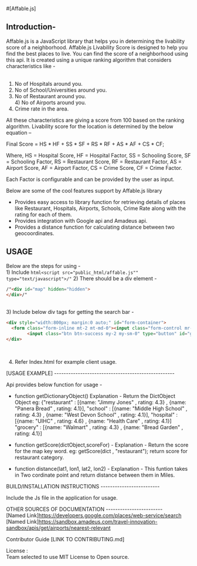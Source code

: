 #[Affable.js]

## Introduction- 

Affable.js is a JavaScript library that helps you in determining the livability score of a neighborhood. Affable.js Livability Score is designed to help you find the best places to live. You can find the score of a neighborhood using this api. 
It is created using a unique ranking algorithm that considers characteristics like -<br /><br />
1)	No of Hospitals around you. <br />
2)	No of School/Universities around you.<br />
3)	No of Restaurant around you.<br />4)	No of Airports around you.<br />
5)	Crime rate in the area.<br />

All these characteristics are giving a score from 100 based on the ranking algorithm. Livability score for the location is determined by the below equation – <br />

Final Score = HS * HF + SS * SF + RS * RF + AS * AF + CS * CF;<br />

Where, 
HS = Hospital Score, HF = Hospital Factor, SS = Schooling Score, SF = Schooling Factor, RS = Restaurant Score, RF = Restaurant Factor, AS = Airport Score, AF = Airport Factor, CS = Crime Score, CF = Crime Factor.<br/>

Each Factor is configurable and can be provided by the user as input.

Below are some of the cool features support by Affable.js library 
*	Provides easy access to library function for retrieving details of places like Restaurant, Hospitals, Airports, Schools, Crime Rate along with the rating for each of them. 
*	Provides integration with Google api and Amadeus api. 
*	Provides a distance function for calculating distance between two geocoordinates.


## USAGE

Below are the steps for using - <br/>1) Include ```html<script src="public_html/affable.js"" type="text/javascript">/"``` 2) There should be a div element -
```html
/"<div id="map" hidden="hidden">
</div>/"
```
<br/>
 3) Include below div tags for getting the search bar - <br/>


```html
<div style="width:800px; margin:0 auto;" id="form-container">
  <form class="form-inline mt-2 mt-md-0"><input class="form-control mr-sm-2 expand" type="text" id="autocomplete" placeholder="Enter your address" onblur="getLatLong()" style="width:500px;">
        <input class="btn btn-success my-2 my-sm-0" type="button" id="generate" onclick="generate1()" value="Search"></form>
</div>
```
<br/>

4) Refer Index.html for example client usage.<br/>

[USAGE EXAMPLE] ---------------------------------------------------<br/>

Api provides below function for usage -<br/>

* function getDictionaryObject() Explanation - Return the DictObject Object eg: {"restaurant" : [{name: "Jimmy Jones" , rating: 4.3} , {name: "Panera Bread" , rating: 4.1}], "school" : [{name: "Middle High School" , rating: 4.3} , {name: "West Devon School" , rating: 4.1}], "hospital" : [{name: "UIHC" , rating: 4.6} , {name: "Health Care" , rating: 4.1}] "grocery" : [{name: "Walmart" , rating: 4.3} , {name: "Bread Garden" , rating: 4.1}]

* function getScore(dictObject,scoreFor) - Explanation - Return the score for the map key word. eg: getScore(dict , "restaurant"); return score for restaurant category.

* function distance(lat1, lon1, lat2, lon2) - Explanation - This funtion takes in Two cordinate point and return distance between them in Miles.

BUILD/INSTALLATION INSTRUCTIONS -------------------------<br/>

Include the Js file in the application for usage.<br/>



OTHER SOURCES OF DOCUMENTATION ------------------------<br/>
[Named Link]https://developers.google.com/places/web-service/search
[Named Link]https://sandbox.amadeus.com/travel-innovation-sandbox/apis/get/airports/nearest-relevant


Contributor Guide [LINK TO CONTRIBUTING.md]<br/>



License :<br/>
Team selected to use MIT License to Open source.<br/>
